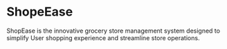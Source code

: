 # ShopeEase
ShopEase is the innovative grocery store management system designed to simplify User shopping experience and streamline store operations.

